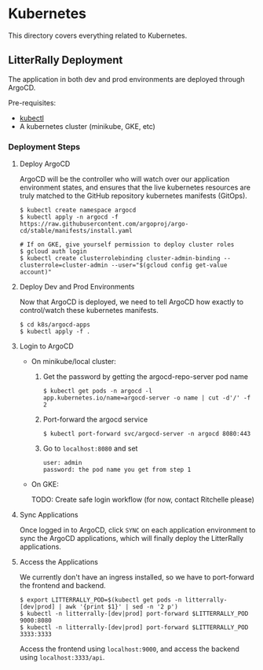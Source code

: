 # Kubernetes

This directory covers everything related to Kubernetes.

## LitterRally Deployment

The application in both dev and prod environments are deployed through ArgoCD.

Pre-requisites:

- [kubectl](https://kubernetes.io/docs/tasks/tools/install-kubectl/)
- A kubernetes cluster (minikube, GKE, etc)

### Deployment Steps

1. Deploy ArgoCD

   ArgoCD will be the controller who will watch over our application environment states, and ensures that the live kubernetes resources are truly matched to the GitHub repository kubernetes manifests (GitOps).

   ```
   $ kubectl create namespace argocd
   $ kubectl apply -n argocd -f https://raw.githubusercontent.com/argoproj/argo-cd/stable/manifests/install.yaml

   # If on GKE, give yourself permission to deploy cluster roles
   $ gcloud auth login
   $ kubectl create clusterrolebinding cluster-admin-binding --clusterrole=cluster-admin --user="$(gcloud config get-value account)"
   ```

2. Deploy Dev and Prod Environments

   Now that ArgoCD is deployed, we need to tell ArgoCD how exactly to control/watch these kubernetes manifests.

   ```
   $ cd k8s/argocd-apps
   $ kubectl apply -f .
   ```

3. Login to ArgoCD

   - On minikube/local cluster:

     1. Get the password by getting the argocd-repo-server pod name

        `$ kubectl get pods -n argocd -l app.kubernetes.io/name=argocd-server -o name | cut -d'/' -f 2`

     2. Port-forward the argocd service

        `$ kubectl port-forward svc/argocd-server -n argocd 8080:443`

     3. Go to `localhost:8080` and set
        ```
        user: admin
        password: the pod name you get from step 1
        ```

   - On GKE:

     TODO: Create safe login workflow (for now, contact Ritchelle please)

4. Sync Applications

   Once logged in to ArgoCD, click `SYNC` on each application environment to sync the ArgoCD applications, which will finally deploy the LitterRally applications.

5. Access the Applications

   We currently don't have an ingress installed, so we have to port-forward the frontend and backend.

   ```
   $ export LITTERRALLY_POD=$(kubectl get pods -n litterrally-[dev|prod] | awk '{print $1}' | sed -n '2 p')
   $ kubectl -n litterrally-[dev|prod] port-forward $LITTERRALLY_POD 9000:8080
   $ kubectl -n litterrally-[dev|prod] port-forward $LITTERRALLY_POD 3333:3333
   ```

   Access the frontend using `localhost:9000`, and access the backend using `localhost:3333/api`.

